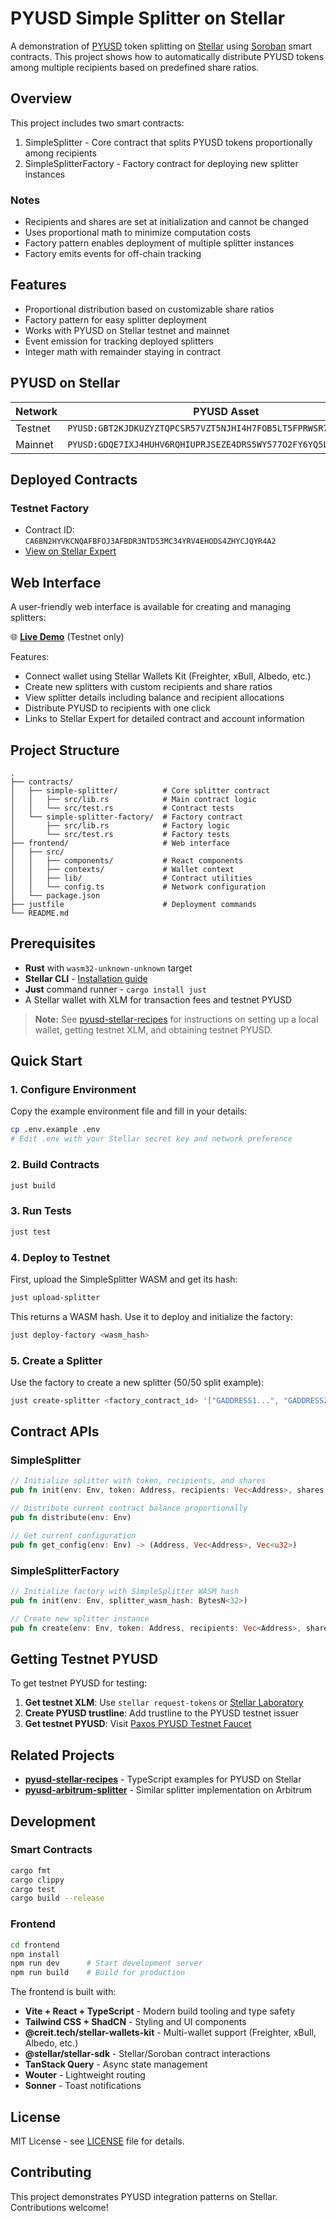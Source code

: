 # PYUSD Simple Splitter on Stellar

A demonstration of [PYUSD](https://paxos.com/pyusd/) token splitting on [Stellar](https://stellar.org) using [Soroban](https://soroban.stellar.org) smart contracts. This project shows how to automatically distribute PYUSD tokens among multiple recipients based on predefined share ratios.

## Overview

This project includes two smart contracts:

1. SimpleSplitter - Core contract that splits PYUSD tokens proportionally among recipients
2. SimpleSplitterFactory - Factory contract for deploying new splitter instances

### Notes

- Recipients and shares are set at initialization and cannot be changed
- Uses proportional math to minimize computation costs
- Factory pattern enables deployment of multiple splitter instances
- Factory emits events for off-chain tracking

## Features

- Proportional distribution based on customizable share ratios
- Factory pattern for easy splitter deployment
- Works with PYUSD on Stellar testnet and mainnet
- Event emission for tracking deployed splitters
- Integer math with remainder staying in contract

## PYUSD on Stellar

| Network | PYUSD Asset                                                      | SAC Contract                                               |
| ------- | ---------------------------------------------------------------- | ---------------------------------------------------------- |
| Testnet | `PYUSD:GBT2KJDKUZYZTQPCSR57VZT5NJHI4H7FOB5LT5FPRWSR7I5B4FS3UU7G` | `CACZL3MGXXP3O6ROMB4Q36ROFULRWD6QARPE3AKWPSWMYZVF2474CBXP` |
| Mainnet | `PYUSD:GDQE7IXJ4HUHV6RQHIUPRJSEZE4DRS5WY577O2FY6YQ5LVWZ7JZTU2V5` | `CAKBVGHJIK2HPP5JPT2UOP27O2IMKIUUCFGP3LOOMGCZLE3NP73Z44H6` |

## Deployed Contracts

### Testnet Factory
- Contract ID: `CA6BN2HYVKCNQAFBFOJ3AFBDR3NTD53MC34YRV4EHODS4ZHYCJQYR4A2`
- [View on Stellar Expert](https://stellar.expert/explorer/testnet/contract/CA6BN2HYVKCNQAFBFOJ3AFBDR3NTD53MC34YRV4EHODS4ZHYCJQYR4A2)

## Web Interface

A user-friendly web interface is available for creating and managing splitters:

🌐 **[Live Demo](https://mono-koto.github.io/pyusd-stellar-simple-splitter/)** (Testnet only)

Features:
- Connect wallet using Stellar Wallets Kit (Freighter, xBull, Albedo, etc.)
- Create new splitters with custom recipients and share ratios
- View splitter details including balance and recipient allocations
- Distribute PYUSD to recipients with one click
- Links to Stellar Expert for detailed contract and account information

## Project Structure

```
.
├── contracts/
│   ├── simple-splitter/          # Core splitter contract
│   │   ├── src/lib.rs            # Main contract logic
│   │   └── src/test.rs           # Contract tests
│   └── simple-splitter-factory/  # Factory contract
│       ├── src/lib.rs            # Factory logic
│       └── src/test.rs           # Factory tests
├── frontend/                     # Web interface
│   ├── src/
│   │   ├── components/           # React components
│   │   ├── contexts/             # Wallet context
│   │   ├── lib/                  # Contract utilities
│   │   └── config.ts             # Network configuration
│   └── package.json
├── justfile                      # Deployment commands
└── README.md
```

## Prerequisites

- **Rust** with `wasm32-unknown-unknown` target
- **Stellar CLI** - [Installation guide](https://developers.stellar.org/docs/tools/cli/install-cli)
- **Just** command runner - `cargo install just`
- A Stellar wallet with XLM for transaction fees and testnet PYUSD

> **Note:** See [pyusd-stellar-recipes](https://github.com/mono-koto/pyusd-stellar-recipes) for instructions on setting up a local wallet, getting testnet XLM, and obtaining testnet PYUSD.

## Quick Start

### 1. Configure Environment

Copy the example environment file and fill in your details:

```bash
cp .env.example .env
# Edit .env with your Stellar secret key and network preference
```

### 2. Build Contracts

```bash
just build
```

### 3. Run Tests

```bash
just test
```

### 4. Deploy to Testnet

First, upload the SimpleSplitter WASM and get its hash:

```bash
just upload-splitter
```

This returns a WASM hash. Use it to deploy and initialize the factory:

```bash
just deploy-factory <wasm_hash>
```

### 5. Create a Splitter

Use the factory to create a new splitter (50/50 split example):

```bash
just create-splitter <factory_contract_id> '["GADDRESS1...", "GADDRESS2..."]' '[1, 1]'
```

## Contract APIs

### SimpleSplitter

```rust
// Initialize splitter with token, recipients, and shares
pub fn init(env: Env, token: Address, recipients: Vec<Address>, shares: Vec<u32>)

// Distribute current contract balance proportionally
pub fn distribute(env: Env)

// Get current configuration
pub fn get_config(env: Env) -> (Address, Vec<Address>, Vec<u32>)
```

### SimpleSplitterFactory

```rust
// Initialize factory with SimpleSplitter WASM hash
pub fn init(env: Env, splitter_wasm_hash: BytesN<32>)

// Create new splitter instance
pub fn create(env: Env, token: Address, recipients: Vec<Address>, shares: Vec<u32>) -> Address
```


## Getting Testnet PYUSD

To get testnet PYUSD for testing:

1. **Get testnet XLM**: Use `stellar request-tokens` or [Stellar Laboratory](https://laboratory.stellar.org/#account-creator)
2. **Create PYUSD trustline**: Add trustline to the PYUSD testnet issuer
3. **Get testnet PYUSD**: Visit [Paxos PYUSD Testnet Faucet](https://faucet.paxos.com/)

## Related Projects

- **[pyusd-stellar-recipes](https://github.com/mono-koto/pyusd-stellar-recipes)** - TypeScript examples for PYUSD on Stellar
- **[pyusd-arbitrum-splitter](https://github.com/mono-koto/pyusd-arbitrum-splitter)** - Similar splitter implementation on Arbitrum

## Development

### Smart Contracts

```bash
cargo fmt
cargo clippy
cargo test
cargo build --release
```

### Frontend

```bash
cd frontend
npm install
npm run dev      # Start development server
npm run build    # Build for production
```

The frontend is built with:
- **Vite + React + TypeScript** - Modern build tooling and type safety
- **Tailwind CSS + ShadCN** - Styling and UI components
- **@creit.tech/stellar-wallets-kit** - Multi-wallet support (Freighter, xBull, Albedo, etc.)
- **@stellar/stellar-sdk** - Stellar/Soroban contract interactions
- **TanStack Query** - Async state management
- **Wouter** - Lightweight routing
- **Sonner** - Toast notifications


## License

MIT License - see [LICENSE](LICENSE) file for details.

## Contributing

This project demonstrates PYUSD integration patterns on Stellar. Contributions welcome!

